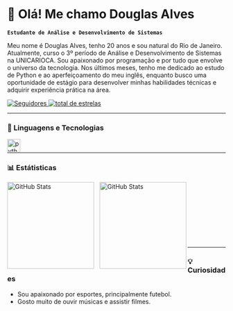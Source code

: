 # 👋 Olá! Me chamo Douglas Alves 

**`Estudante de Análise e Desenvolvimento de Sistemas`**

Meu nome é Douglas Alves, tenho 20 anos e sou natural do Rio de Janeiro.
Atualmente, curso o 3º período de Análise e Desenvolvimento de Sistemas na UNICARIOCA. Sou apaixonado por programação e por tudo que envolve o universo da tecnologia. 
Nos últimos meses, tenho me dedicado ao estudo de Python e ao aperfeiçoamento do meu inglês, enquanto busco uma oportunidade de estágio para desenvolver minhas habilidades técnicas e adquirir experiência prática na área.

<p align="left"> 
    <a href="https://github.com/1dggz?tab=followers">
        <img 
        alt="Seguidores" 
        title="Me siga no Github" 
        src="https://custom-icon-badges.demolab.com/github/followers/1dggz?color=236ad3&labelColor=1155ba&style=for-the-badge&logo=github&label=Seguidores&logoColor=white"
        />
    </a>
    <a href="https://github.com/1dggz?tab=repositories&sort=stargazers">
        <img 
        alt="total de estrelas" 
        title="Total de estrelas no GitHub" 
        src="https://custom-icon-badges.demolab.com/github/stars/1dggz?color=55960c&style=for-the-badge&label=Estrelas&labelColor=488207&logo=star"
        />
    </a>
</p>

---
### 🤖 Linguagens e Tecnologias

<img
    align="left"
    alt="python"
    title="python"
    width="30px"
    style="padding-right:10px;"
src="https://cdn.jsdelivr.net/gh/devicons/devicon@latest/icons/python/python-original.svg"
/>
<br/>

---
### 📊 Estátisticas

<p>
    <img
        align="left"
        alt="GitHub Stats"
        height="200"
        style="padding-right: 10px;"
        src="https://github-readme-stats.vercel.app/api?username=1dggz&show_icons=true&theme=github_dark&locale=pt-br" 
    />
    <img
        align="left"
        alt="GitHub Stats"
        height="200"
        src="https://github-readme-stats.vercel.app/api/top-langs/?username=1dggz&theme=github_dark&custom_title=Tecnologias" 
    />
<p>

<br/><br/><br/><br/><br/><br/><br/><br/>

---
### 💡 Curiosidades
 - Sou apaixonado por esportes, principalmente futebol.
 - Gosto muito de ouvir músicas e assistir filmes.
 
